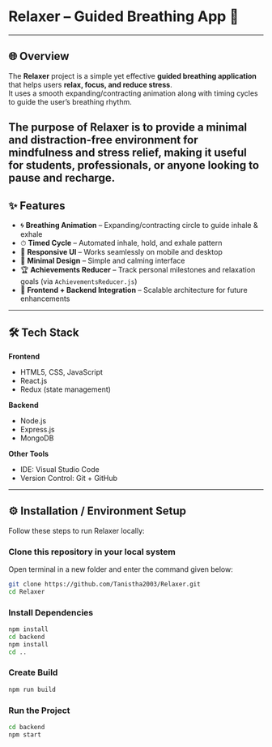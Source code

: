 # Relaxer – Guided Breathing App 🌿

---

## 🌐 Overview  

The **Relaxer** project is a simple yet effective **guided breathing application** that helps users **relax, focus, and reduce stress**.  
It uses a smooth expanding/contracting animation along with timing cycles to guide the user’s breathing rhythm.  

The purpose of Relaxer is to provide a **minimal and distraction-free environment** for mindfulness and stress relief, making it useful for students, professionals, or anyone looking to pause and recharge.  
---

## ✨ Features  

- 🌀 **Breathing Animation** – Expanding/contracting circle to guide inhale & exhale  
- ⏱ **Timed Cycle** – Automated inhale, hold, and exhale pattern  
- 📱 **Responsive UI** – Works seamlessly on mobile and desktop  
- 🎨 **Minimal Design** – Simple and calming interface  
- 🏆 **Achievements Reducer** – Track personal milestones and relaxation goals (via `AchievementsReducer.js`)  
- 🔄 **Frontend + Backend Integration** – Scalable architecture for future enhancements  

---

## 🛠 Tech Stack  

**Frontend**  
- HTML5, CSS, JavaScript  
- React.js  
- Redux (state management)  

**Backend**  
- Node.js  
- Express.js
- MongoDB 

**Other Tools**  
- IDE: Visual Studio Code  
- Version Control: Git + GitHub  
---

## ⚙️ Installation / Environment Setup  

Follow these steps to run Relaxer locally:  

### Clone this repository in your local system
Open terminal in a new folder and enter the command given below:
```bash
git clone https://github.com/Tanistha2003/Relaxer.git
cd Relaxer
```
### Install Dependencies
```bash
npm install
cd backend
npm install
cd ..
```

### Create Build
```bash
npm run build
```

### Run the Project
```bash
cd backend
npm start
```
